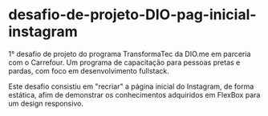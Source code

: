 # desafio-de-projeto-DIO-pag-inicial-instagram
1° desafio de projeto do programa TransformaTec da DIO.me em parceria com o Carrefour.
Um programa de capacitação para pessoas pretas e pardas, com foco em desenvolvimento fullstack.

Este desafio consistiu em "recriar" a página inicial do Instagram, de forma estática, afim de demonstrar os conhecimentos adquiridos em FlexBox para um design responsivo.
